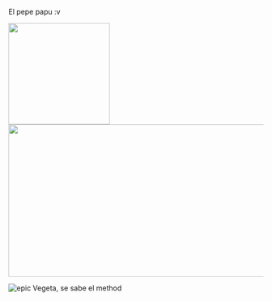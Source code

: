 El pepe papu :v

<img src="https://pbs.twimg.com/media/F_LELrPaoAAJdsk.jpg" width="200" height="200" />

<img src="https://pbs.twimg.com/media/F_LELrPaoAAJdsk.jpg" width="900" height="300" />

![epic Vegeta, se sabe el method](https://images-wixmp-ed30a86b8c4ca887773594c2.wixmp.com/f/d5155fa4-b2e8-4102-a5f7-12ffd78e568a/dg5xxuj-c4dfffdc-36f1-4a79-8dea-a7147ebd9e26.jpg?token=eyJ0eXAiOiJKV1QiLCJhbGciOiJIUzI1NiJ9.eyJzdWIiOiJ1cm46YXBwOjdlMGQxODg5ODIyNjQzNzNhNWYwZDQxNWVhMGQyNmUwIiwiaXNzIjoidXJuOmFwcDo3ZTBkMTg4OTgyMjY0MzczYTVmMGQ0MTVlYTBkMjZlMCIsIm9iaiI6W1t7InBhdGgiOiJcL2ZcL2Q1MTU1ZmE0LWIyZTgtNDEwMi1hNWY3LTEyZmZkNzhlNTY4YVwvZGc1eHh1ai1jNGRmZmZkYy0zNmYxLTRhNzktOGRlYS1hNzE0N2ViZDllMjYuanBnIn1dXSwiYXVkIjpbInVybjpzZXJ2aWNlOmZpbGUuZG93bmxvYWQiXX0.-f1KV_mDOYD7u67OoRHRBFGvO3-9MPP5lMiJkmiUA9g)